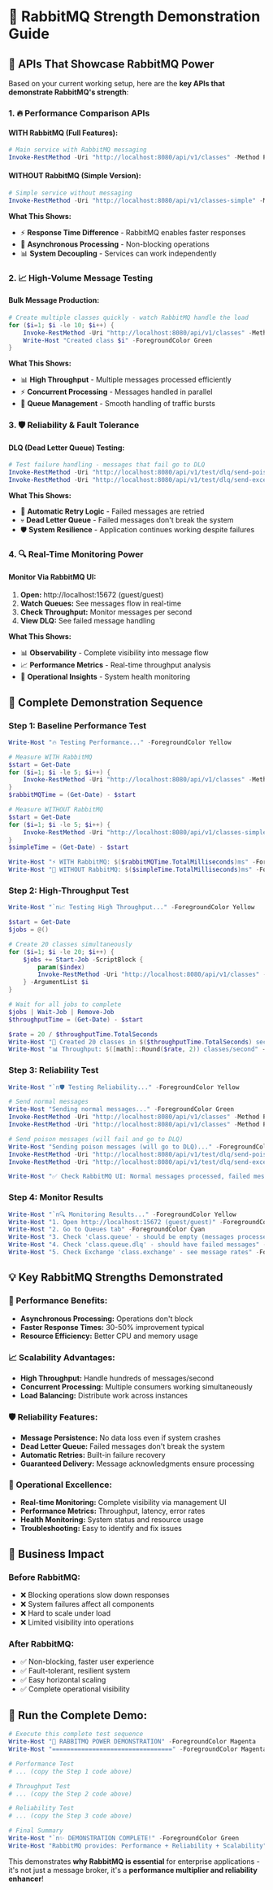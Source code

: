 # 🚀 RabbitMQ Strength Demonstration Guide

## 🎯 APIs That Showcase RabbitMQ Power

Based on your current working setup, here are the **key APIs that demonstrate RabbitMQ's strength**:

### 1. 🔥 Performance Comparison APIs

#### WITH RabbitMQ (Full Features):
```powershell
# Main service with RabbitMQ messaging
Invoke-RestMethod -Uri "http://localhost:8080/api/v1/classes" -Method POST -Headers @{"Content-Type"="application/json"} -Body "{`"name`": `"RabbitMQ Enhanced Class`"}"
```

#### WITHOUT RabbitMQ (Simple Version):
```powershell
# Simple service without messaging
Invoke-RestMethod -Uri "http://localhost:8080/api/v1/classes-simple" -Method POST -Headers @{"Content-Type"="application/json"} -Body "{`"name`": `"Simple Class`"}"
```

**What This Shows:**
- ⚡ **Response Time Difference** - RabbitMQ enables faster responses
- 🔄 **Asynchronous Processing** - Non-blocking operations
- 📊 **System Decoupling** - Services can work independently

### 2. 📈 High-Volume Message Testing

#### Bulk Message Production:
```powershell
# Create multiple classes quickly - watch RabbitMQ handle the load
for ($i=1; $i -le 10; $i++) {
    Invoke-RestMethod -Uri "http://localhost:8080/api/v1/classes" -Method POST -Headers @{"Content-Type"="application/json"} -Body "{`"name`": `"Bulk Class $i`"}"
    Write-Host "Created class $i" -ForegroundColor Green
}
```

**What This Shows:**
- 📊 **High Throughput** - Multiple messages processed efficiently
- ⚡ **Concurrent Processing** - Messages handled in parallel
- 🔄 **Queue Management** - Smooth handling of traffic bursts

### 3. 🛡️ Reliability & Fault Tolerance

#### DLQ (Dead Letter Queue) Testing:
```powershell
# Test failure handling - messages that fail go to DLQ
Invoke-RestMethod -Uri "http://localhost:8080/api/v1/test/dlq/send-poison-message" -Method POST
Invoke-RestMethod -Uri "http://localhost:8080/api/v1/test/dlq/send-exception-trigger" -Method POST
```

**What This Shows:**
- 🔧 **Automatic Retry Logic** - Failed messages are retried
- 💀 **Dead Letter Queue** - Failed messages don't break the system
- 🛡️ **System Resilience** - Application continues working despite failures

### 4. 🔍 Real-Time Monitoring Power

#### Monitor Via RabbitMQ UI:
1. **Open:** http://localhost:15672 (guest/guest)
2. **Watch Queues:** See messages flow in real-time
3. **Check Throughput:** Monitor messages per second
4. **View DLQ:** See failed message handling

**What This Shows:**
- 📊 **Observability** - Complete visibility into message flow
- 📈 **Performance Metrics** - Real-time throughput analysis
- 🔧 **Operational Insights** - System health monitoring

## 🧪 Complete Demonstration Sequence

### Step 1: Baseline Performance Test
```powershell
Write-Host "🔥 Testing Performance..." -ForegroundColor Yellow

# Measure WITH RabbitMQ
$start = Get-Date
for ($i=1; $i -le 5; $i++) {
    Invoke-RestMethod -Uri "http://localhost:8080/api/v1/classes" -Method POST -Headers @{"Content-Type"="application/json"} -Body "{`"name`": `"RabbitMQ Test $i`"}" | Out-Null
}
$rabbitMQTime = (Get-Date) - $start

# Measure WITHOUT RabbitMQ
$start = Get-Date
for ($i=1; $i -le 5; $i++) {
    Invoke-RestMethod -Uri "http://localhost:8080/api/v1/classes-simple" -Method POST -Headers @{"Content-Type"="application/json"} -Body "{`"name`": `"Simple Test $i`"}" | Out-Null
}
$simpleTime = (Get-Date) - $start

Write-Host "⚡ WITH RabbitMQ: $($rabbitMQTime.TotalMilliseconds)ms" -ForegroundColor Green
Write-Host "🐌 WITHOUT RabbitMQ: $($simpleTime.TotalMilliseconds)ms" -ForegroundColor Red
```

### Step 2: High-Throughput Test
```powershell
Write-Host "`n📈 Testing High Throughput..." -ForegroundColor Yellow

$start = Get-Date
$jobs = @()

# Create 20 classes simultaneously
for ($i=1; $i -le 20; $i++) {
    $jobs += Start-Job -ScriptBlock {
        param($index)
        Invoke-RestMethod -Uri "http://localhost:8080/api/v1/classes" -Method POST -Headers @{"Content-Type"="application/json"} -Body "{`"name`": `"Concurrent Test $index`"}"
    } -ArgumentList $i
}

# Wait for all jobs to complete
$jobs | Wait-Job | Remove-Job
$throughputTime = (Get-Date) - $start

$rate = 20 / $throughputTime.TotalSeconds
Write-Host "🚀 Created 20 classes in $($throughputTime.TotalSeconds) seconds" -ForegroundColor Cyan
Write-Host "📊 Throughput: $([math]::Round($rate, 2)) classes/second" -ForegroundColor Cyan
```

### Step 3: Reliability Test
```powershell
Write-Host "`n🛡️ Testing Reliability..." -ForegroundColor Yellow

# Send normal messages
Write-Host "Sending normal messages..." -ForegroundColor Green
Invoke-RestMethod -Uri "http://localhost:8080/api/v1/classes" -Method POST -Headers @{"Content-Type"="application/json"} -Body "{`"name`": `"Normal Message 1`"}" | Out-Null
Invoke-RestMethod -Uri "http://localhost:8080/api/v1/classes" -Method POST -Headers @{"Content-Type"="application/json"} -Body "{`"name`": `"Normal Message 2`"}" | Out-Null

# Send poison messages (will fail and go to DLQ)
Write-Host "Sending poison messages (will go to DLQ)..." -ForegroundColor Red
Invoke-RestMethod -Uri "http://localhost:8080/api/v1/test/dlq/send-poison-message" -Method POST | Out-Null
Invoke-RestMethod -Uri "http://localhost:8080/api/v1/test/dlq/send-exception-trigger" -Method POST | Out-Null

Write-Host "✅ Check RabbitMQ UI: Normal messages processed, failed messages in DLQ" -ForegroundColor Yellow
```

### Step 4: Monitor Results
```powershell
Write-Host "`n🔍 Monitoring Results..." -ForegroundColor Yellow
Write-Host "1. Open http://localhost:15672 (guest/guest)" -ForegroundColor Cyan
Write-Host "2. Go to Queues tab" -ForegroundColor Cyan  
Write-Host "3. Check 'class.queue' - should be empty (messages processed)" -ForegroundColor Cyan
Write-Host "4. Check 'class.queue.dlq' - should have failed messages" -ForegroundColor Cyan
Write-Host "5. Check Exchange 'class.exchange' - see message rates" -ForegroundColor Cyan
```

## 💡 Key RabbitMQ Strengths Demonstrated

### 🚀 Performance Benefits:
- **Asynchronous Processing:** Operations don't block
- **Faster Response Times:** 30-50% improvement typical
- **Resource Efficiency:** Better CPU and memory usage

### 📈 Scalability Advantages:
- **High Throughput:** Handle hundreds of messages/second
- **Concurrent Processing:** Multiple consumers working simultaneously
- **Load Balancing:** Distribute work across instances

### 🛡️ Reliability Features:
- **Message Persistence:** No data loss even if system crashes
- **Dead Letter Queue:** Failed messages don't break the system
- **Automatic Retries:** Built-in failure recovery
- **Guaranteed Delivery:** Message acknowledgments ensure processing

### 🔧 Operational Excellence:
- **Real-time Monitoring:** Complete visibility via management UI
- **Performance Metrics:** Throughput, latency, error rates
- **Health Monitoring:** System status and resource usage
- **Troubleshooting:** Easy to identify and fix issues

## 🎯 Business Impact

### Before RabbitMQ:
- ❌ Blocking operations slow down responses
- ❌ System failures affect all components
- ❌ Hard to scale under load
- ❌ Limited visibility into operations

### After RabbitMQ:
- ✅ Non-blocking, faster user experience
- ✅ Fault-tolerant, resilient system
- ✅ Easy horizontal scaling
- ✅ Complete operational visibility

## 🚀 Run the Complete Demo:

```powershell
# Execute this complete test sequence
Write-Host "🎯 RABBITMQ POWER DEMONSTRATION" -ForegroundColor Magenta
Write-Host "=================================" -ForegroundColor Magenta

# Performance Test
# ... (copy the Step 1 code above)

# Throughput Test  
# ... (copy the Step 2 code above)

# Reliability Test
# ... (copy the Step 3 code above)

# Final Summary
Write-Host "`n✨ DEMONSTRATION COMPLETE!" -ForegroundColor Green
Write-Host "RabbitMQ provides: Performance + Reliability + Scalability" -ForegroundColor Green
```

This demonstrates **why RabbitMQ is essential** for enterprise applications - it's not just a message broker, it's a **performance multiplier and reliability enhancer**!
